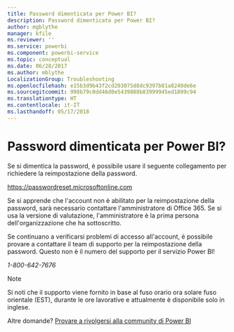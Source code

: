 ```yaml
---
title: Password dimenticata per Power BI?
description: Password dimenticata per Power BI?
author: mgblythe
manager: kfile
ms.reviewer: ''
ms.service: powerbi
ms.component: powerbi-service
ms.topic: conceptual
ms.date: 06/28/2017
ms.author: mblythe
LocalizationGroup: Troubleshooting
ms.openlocfilehash: e15b3d9b43f2cd203075d8dc9397b81a8240de6e
ms.sourcegitcommit: 998b79c0dd46d0e5439888b83999945ed1809c94
ms.translationtype: HT
ms.contentlocale: it-IT
ms.lasthandoff: 05/17/2018
---
```

# <a name="forgot-your-password-for-power-bi"></a>Password dimenticata per Power BI?
Se si dimentica la password, è possibile usare il seguente collegamento per richiedere la reimpostazione della password.

<https://passwordreset.microsoftonline.com>

Se si apprende che l'account non è abilitato per la reimpostazione della password, sarà necessario contattare l'amministratore di Office 365. Se si usa la versione di valutazione, l'amministratore è la prima persona dell'organizzazione che ha sottoscritto.

Se continuano a verificarsi problemi di accesso all'account, è possibile provare a contattare il team di supporto per la reimpostazione della password. Questo non è il numero del supporto per il servizio Power BI!

*1-800-642-7676*

> [!NOTE]
> Si noti che il supporto viene fornito in base al fuso orario ora solare fuso orientale (EST), durante le ore lavorative e attualmente è disponibile solo in inglese.
> 
> 

Altre domande? [Provare a rivolgersi alla community di Power BI](http://community.powerbi.com/)

